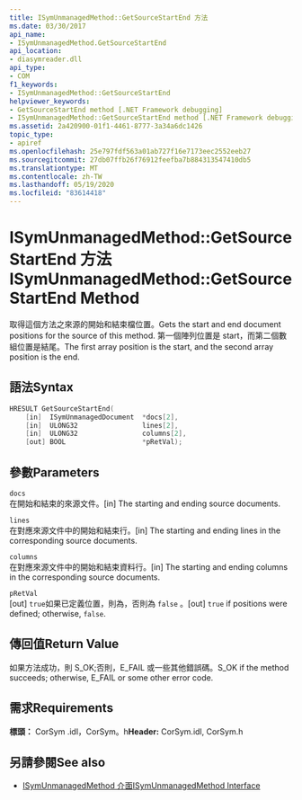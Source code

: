 ```yaml
---
title: ISymUnmanagedMethod::GetSourceStartEnd 方法
ms.date: 03/30/2017
api_name:
- ISymUnmanagedMethod.GetSourceStartEnd
api_location:
- diasymreader.dll
api_type:
- COM
f1_keywords:
- ISymUnmanagedMethod::GetSourceStartEnd
helpviewer_keywords:
- GetSourceStartEnd method [.NET Framework debugging]
- ISymUnmanagedMethod::GetSourceStartEnd method [.NET Framework debugging]
ms.assetid: 2a420900-01f1-4461-8777-3a34a6dc1426
topic_type:
- apiref
ms.openlocfilehash: 25e797fdf563a01ab727f16e7173eec2552eeb27
ms.sourcegitcommit: 27db07ffb26f76912feefba7b884313547410db5
ms.translationtype: MT
ms.contentlocale: zh-TW
ms.lasthandoff: 05/19/2020
ms.locfileid: "83614418"
---
```

# <a name="isymunmanagedmethodgetsourcestartend-method"></a><span data-ttu-id="1a15c-102">ISymUnmanagedMethod::GetSourceStartEnd 方法</span><span class="sxs-lookup"><span data-stu-id="1a15c-102">ISymUnmanagedMethod::GetSourceStartEnd Method</span></span>
<span data-ttu-id="1a15c-103">取得這個方法之來源的開始和結束檔位置。</span><span class="sxs-lookup"><span data-stu-id="1a15c-103">Gets the start and end document positions for the source of this method.</span></span> <span data-ttu-id="1a15c-104">第一個陣列位置是 start，而第二個數組位置是結尾。</span><span class="sxs-lookup"><span data-stu-id="1a15c-104">The first array position is the start, and the second array position is the end.</span></span>  
  
## <a name="syntax"></a><span data-ttu-id="1a15c-105">語法</span><span class="sxs-lookup"><span data-stu-id="1a15c-105">Syntax</span></span>  
  
```cpp  
HRESULT GetSourceStartEnd(  
    [in]  ISymUnmanagedDocument  *docs[2],  
    [in]  ULONG32                lines[2],  
    [in]  ULONG32                columns[2],  
    [out] BOOL                   *pRetVal);  
```  
  
## <a name="parameters"></a><span data-ttu-id="1a15c-106">參數</span><span class="sxs-lookup"><span data-stu-id="1a15c-106">Parameters</span></span>  
 `docs`  
 <span data-ttu-id="1a15c-107">在開始和結束的來源文件。</span><span class="sxs-lookup"><span data-stu-id="1a15c-107">[in] The starting and ending source documents.</span></span>  
  
 `lines`  
 <span data-ttu-id="1a15c-108">在對應來源文件中的開始和結束行。</span><span class="sxs-lookup"><span data-stu-id="1a15c-108">[in] The starting and ending lines in the corresponding source documents.</span></span>  
  
 `columns`  
 <span data-ttu-id="1a15c-109">在對應來源文件中的開始和結束資料行。</span><span class="sxs-lookup"><span data-stu-id="1a15c-109">[in] The starting and ending columns in the corresponding source documents.</span></span>  
  
 `pRetVal`  
 <span data-ttu-id="1a15c-110">[out] `true`如果已定義位置，則為，否則為 `false` 。</span><span class="sxs-lookup"><span data-stu-id="1a15c-110">[out] `true` if positions were defined; otherwise, `false`.</span></span>  
  
## <a name="return-value"></a><span data-ttu-id="1a15c-111">傳回值</span><span class="sxs-lookup"><span data-stu-id="1a15c-111">Return Value</span></span>  
 <span data-ttu-id="1a15c-112">如果方法成功，則 S_OK;否則，E_FAIL 或一些其他錯誤碼。</span><span class="sxs-lookup"><span data-stu-id="1a15c-112">S_OK if the method succeeds; otherwise, E_FAIL or some other error code.</span></span>  
  
## <a name="requirements"></a><span data-ttu-id="1a15c-113">需求</span><span class="sxs-lookup"><span data-stu-id="1a15c-113">Requirements</span></span>  
 <span data-ttu-id="1a15c-114">**標頭：** CorSym .idl，CorSym。h</span><span class="sxs-lookup"><span data-stu-id="1a15c-114">**Header:** CorSym.idl, CorSym.h</span></span>  
  
## <a name="see-also"></a><span data-ttu-id="1a15c-115">另請參閱</span><span class="sxs-lookup"><span data-stu-id="1a15c-115">See also</span></span>

- [<span data-ttu-id="1a15c-116">ISymUnmanagedMethod 介面</span><span class="sxs-lookup"><span data-stu-id="1a15c-116">ISymUnmanagedMethod Interface</span></span>](isymunmanagedmethod-interface.md)
